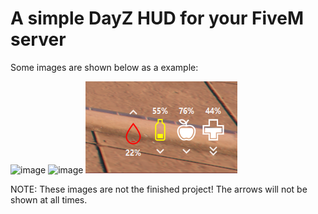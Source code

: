 # A simple DayZ HUD for your FiveM server

Some images are shown below as a example:

![image](https://github.com/user-attachments/assets/60d88a4f-abe8-4e19-834f-b79612fd63c6)
![image](https://github.com/user-attachments/assets/28840366-9d07-4905-999c-1af60dabfd84)
![image](image.png)

NOTE: These images are not the finished project! The arrows will not be shown at all times.
